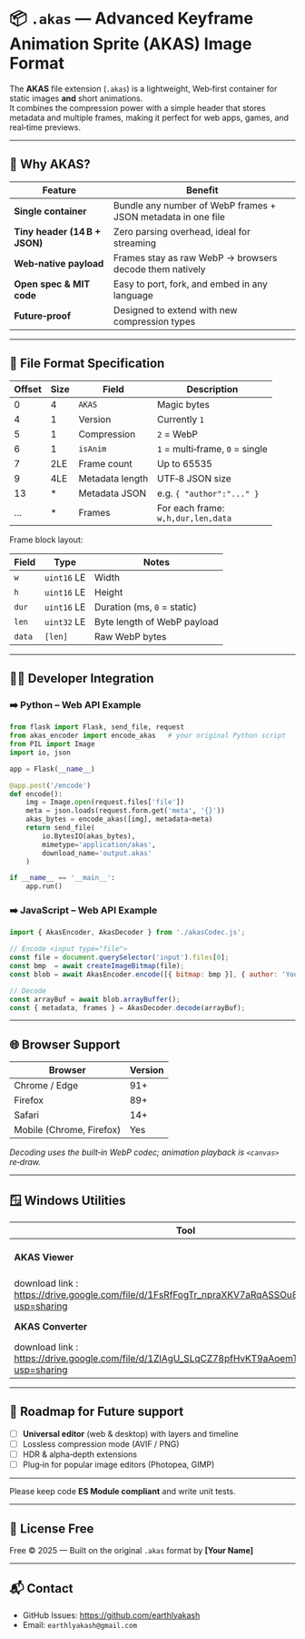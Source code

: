 # 📦 `.akas` — Advanced Keyframe Animation Sprite (AKAS) Image Format

The **AKAS** file extension (`.akas`) is a lightweight, Web‑first container for static images **and** short animations.  
It combines the compression power with a simple header that stores metadata and multiple frames, making it perfect for web apps, games, and real‑time previews.

---

## 🌟 Why AKAS?

| Feature | Benefit |
|---------|---------|
| **Single container** | Bundle any number of WebP frames + JSON metadata in one file |
| **Tiny header (14 B + JSON)** | Zero parsing overhead, ideal for streaming |
| **Web‑native payload** | Frames stay as raw WebP → browsers decode them natively |
| **Open spec & MIT code** | Easy to port, fork, and embed in any language |
| **Future‑proof** | Designed to extend with new compression types |

---

## 🔧 File Format Specification

| Offset | Size | Field | Description |
|--------|------|-------|-------------|
| 0      | 4    | `AKAS` | Magic bytes |
| 4      | 1    | Version | Currently `1` |
| 5      | 1    | Compression | `2` = WebP |
| 6      | 1    | `isAnim` | `1` = multi‑frame, `0` = single |
| 7      | 2LE  | Frame count | Up to 65535 |
| 9      | 4LE  | Metadata length | UTF‑8 JSON size |
| 13     | *    | Metadata JSON | e.g. `{ "author":"..." }` |
| …      | *    | Frames | For each frame:<br>`w,h,dur,len,data` |

Frame block layout:

| Field | Type | Notes |
|-------|------|-------|
| `w`   | `uint16` LE | Width  |
| `h`   | `uint16` LE | Height |
| `dur` | `uint16` LE | Duration (ms, `0` = static) |
| `len` | `uint32` LE | Byte length of WebP payload |
| `data`| `[len]`     | Raw WebP bytes |

---

## 👩‍💻 Developer Integration

### ➡️ Python – Web API Example

```python
from flask import Flask, send_file, request
from akas_encoder import encode_akas   # your original Python script
from PIL import Image
import io, json

app = Flask(__name__)

@app.post('/encode')
def encode():
    img = Image.open(request.files['file'])
    meta = json.loads(request.form.get('meta', '{}'))
    akas_bytes = encode_akas([img], metadata=meta)
    return send_file(
        io.BytesIO(akas_bytes),
        mimetype='application/akas',
        download_name='output.akas'
    )

if __name__ == '__main__':
    app.run()
```

### ➡️ JavaScript – Web API Example

```js
import { AkasEncoder, AkasDecoder } from './akasCodec.js';

// Encode <input type="file">
const file = document.querySelector('input').files[0];
const bmp  = await createImageBitmap(file);
const blob = await AkasEncoder.encode([{ bitmap: bmp }], { author: 'You' });

// Decode
const arrayBuf = await blob.arrayBuffer();
const { metadata, frames } = AkasDecoder.decode(arrayBuf);
```

---

## 🌐 Browser Support

| Browser | Version |
|---------|---------|
| Chrome / Edge | 91+ |
| Firefox | 89+ |
| Safari | 14+ |
| Mobile (Chrome, Firefox) | Yes |

*Decoding uses the built‑in WebP codec; animation playback is `<canvas>` re‑draw.*

---

## 🪟 Windows Utilities

| Tool | Status | Description |
|------|--------|-------------|
| **AKAS Viewer** | ✅ Release v1.0 | Double‑click viewer with drag‑n‑drop |
|download link : https://drive.google.com/file/d/1FsRfFogTr_npraXKV7aRqASSOu8f7WPf/view?usp=sharing |
| **AKAS Converter** | ✅ Release v1.0 | Batch convert PNG/JPG ⇢ AKAS |
|download link : https://drive.google.com/file/d/1ZlAgU_SLqCZ78pfHvKT9aAoemTEVdiqG/view?usp=sharing |


---

## 🚧 Roadmap for Future support

- [ ] **Universal editor** (web & desktop) with layers and timeline  
- [ ] Lossless compression mode (AVIF / PNG)  
- [ ] HDR & alpha‑depth extensions  
- [ ] Plug‑in for popular image editors (Photopea, GIMP)

---


Please keep code **ES Module compliant** and write unit tests.

---

## 📄 License Free

Free © 2025 — Built on the original `.akas` format by **[Your Name]**

---

## 📬 Contact

- GitHub Issues: <https://github.com/earthlyakash>  
- Email: `earthlyakash@gmail.com`
